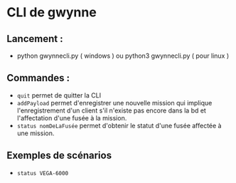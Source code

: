 # CLI de gwynne

## Lancement :
  * python gwynnecli.py ( windows ) ou python3 gwynnecli.py ( pour linux )
  
## Commandes :
  * `quit` permet de quitter la CLI
  * `addPayload` permet d'enregistrer une nouvelle mission qui implique l'enregistrement d'un client s'il n'existe pas encore dans la bd et l'affectation d'une fusée à la mission. 
  * `status nomDeLaFusée` permet d'obtenir le statut d'une fusée affectée à une mission.

## Exemples de scénarios
  * `status VEGA-6000`